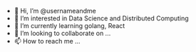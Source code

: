 - 👋 Hi, I’m @usernameandme
- 👀 I’m interested in Data Science and Distributed Computing
- 🌱 I’m currently learning golang, React
- 💞️ I’m looking to collaborate on ...
- 📫 How to reach me ...

<!---
usernameandme/usernameandme is a ✨ special ✨ repository because its `README.md` (this file) appears on your GitHub profile.
You can click the Preview link to take a look at your changes.
--->
